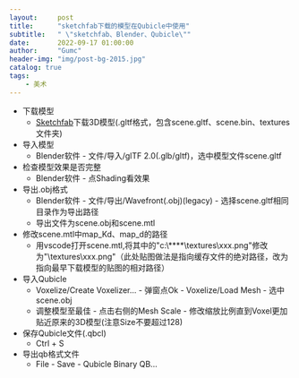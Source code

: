 ```yaml
---
layout:     post
title:      "sketchfab下载的模型在Qubicle中使用"
subtitle:   " \"sketchfab、Blender、Qubicle\""
date:       2022-09-17 01:00:00
author:     "Gumc"
header-img: "img/post-bg-2015.jpg"
catalog: true
tags:
    - 美术
---
```


- 下载模型
    - [Sketchfab](https://sketchfab.com/)下载3D模型(.gltf格式，包含scene.gltf、scene.bin、textures文件夹)
- 导入模型
    - Blender软件 - 文件/导入/glTF 2.0(.glb/gltf)，选中模型文件scene.gltf
- 检查模型效果是否完整
    - Blender软件 - 点Shading看效果
- 导出.obj格式
    - Blender软件 - 文件/导出/Wavefront(.obj)(legacy) - 选择scene.gltf相同目录作为导出路径
    - 导出文件为scene.obj和scene.mtl
- 修改scene.mtl中map_Kd、map_d的路径
    - 用vscode打开scene.mtl,将其中的"c:\\****\\textures\\xxx.png"修改为"\\textures\\xxx.png"（此处贴图做法是指向缓存文件的绝对路径，改为指向最早下载模型的贴图的相对路径）
- 导入Qubicle
    -  Voxelize/Create Voxelizer... - 弹窗点Ok - Voxelize/Load Mesh - 选中scene.obj
    - 调整模型至最佳 - 点击右侧的Mesh Scale - 修改缩放比例直到Voxel更加贴近原来的3D模型(注意Size不要超过128)
- 保存Qubicle文件(.qbcl)
    - Ctrl + S
- 导出qb格式文件
    - File - Save - Qubicle Binary QB...
